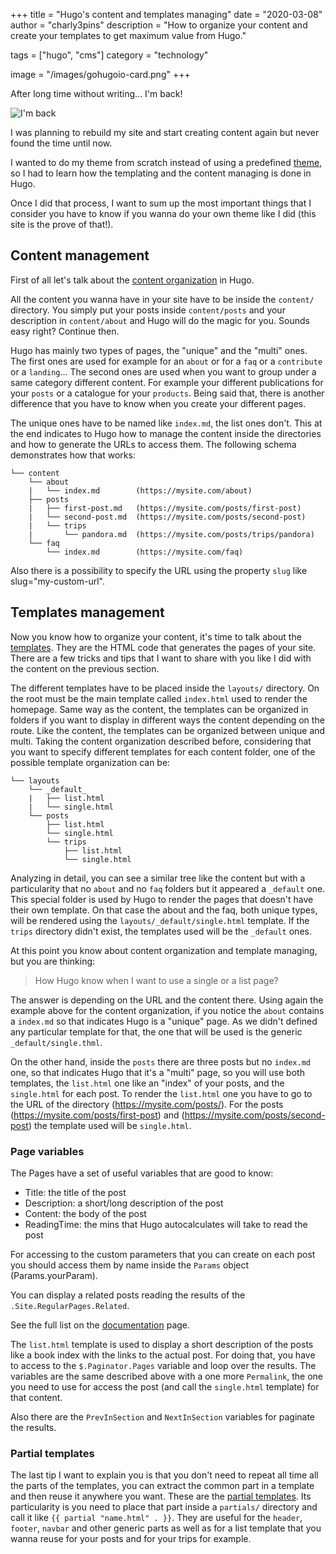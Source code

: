 +++
title = "Hugo's content and templates managing"
date = "2020-03-08"
author = "charly3pins"
description = "How to organize your content and create your templates to get maximum value from Hugo."

tags = ["hugo", "cms"]
category = "technology"

image = "/images/gohugoio-card.png"
+++

After long time without writing... I'm back!

![I'm back](/images/hugo-content-templates-managing/im-back-terminator.jpg)

I was planning to rebuild my site and start creating content again but never found the time until now.

I wanted to do my theme from scratch instead of using a predefined [theme](https://themes.gohugo.io/), so I had to learn how the templating and the content managing is done in Hugo.

Once I did that process, I want to sum up the most important things that I consider you have to know if you wanna do your own theme like I did (this site is the prove of that!).

## Content management

First of all let's talk about the [content organization](https://gohugo.io/content-management/organization/) in Hugo.

All the content you wanna have in your site have to be inside the `content/` directory. You simply put your posts inside `content/posts` and your description in `content/about` and Hugo will do the magic for you. Sounds easy right? Continue then.

Hugo has mainly two types of pages, the "unique" and the "multi" ones. The first ones are used for example for an `about` or for a `faq` or a `contribute` or a `landing`... The second ones are used when you want to group under a same category different content. For example your different publications for your `posts` or a catalogue for your `products`. Being said that, there is another difference that you have to know when you create your different pages.

The unique ones have to be named like `index.md`, the list ones don't. This at the end indicates to Hugo how to manage the content inside the directories and how to generate the URLs to access them. The following schema demonstrates how that works:

```
└── content
    └── about
    |   └── index.md        (https://mysite.com/about)
    ├── posts
    |   ├── first-post.md   (https://mysite.com/posts/first-post)
    |   └── second-post.md  (https://mysite.com/posts/second-post)
    |   └── trips
    |       └── pandora.md  (https://mysite.com/posts/trips/pandora)
    └── faq
        └── index.md        (https://mysite.com/faq)
```

Also there is a possibility to specify the URL using the property `slug` like slug="my-custom-url".

## Templates management

Now you know how to organize your content, it's time to talk about the [templates](https://gohugo.io/templates/). They are the HTML code that generates the pages of your site. There are a few tricks and tips that I want to share with you like I did with the content on the previous section.

The different templates have to be placed inside the `layouts/` directory. On the root must be the main template called `index.html` used to render the homepage. Same way as the content, the templates can be organized in folders if you want to display in different ways the content depending on the route. Like the content, the templates can be organized between unique and multi. Taking the content organization described before, considering that you want to specify different templates for each content folder, one of the possible template organization can be:

```
└── layouts
    └── _default_
    |   ├── list.html
    |   └── single.html
    └── posts
        ├── list.html
        └── single.html
        └── trips
            ├── list.html
            └── single.html
```

Analyzing in detail, you can see a similar tree like the content but with a particularity that no `about` and no `faq` folders but it appeared a `_default` one. This special folder is used by Hugo to render the pages that doesn't have their own template. On that case the about and the faq, both unique types, will be rendered using the `layouts/_default/single.html` template. If the `trips` directory didn't exist, the templates used will be the `_default` ones.

At this point you know about content organization and template managing, but you are thinking:
> How Hugo know when I want to use a single or a list page?

The answer is depending on the URL and the content there. Using again the example above for the content organization, if you notice the `about` contains a `index.md` so that indicates Hugo is a "unique" page. As we didn't defined any particular template for that, the one that will be used is the generic `_default/single.thml`. 

On the other hand, inside the `posts` there are three posts but no `index.md` one, so that indicates Hugo that it's a "multi" page, so you will use both templates, the `list.html` one like an "index" of your posts, and the `single.html` for each post. To render the `list.html` one you have to go to the URL of the directory (https://mysite.com/posts/). For the posts (https://mysite.com/posts/first-post) and (https://mysite.com/posts/second-post) the template used will be `single.html`.

### Page variables

The Pages have a set of useful variables that are good to know:
- Title: the title of the post
- Description: a short/long description of the post
- Content: the body of the post
- ReadingTime: the mins that Hugo autocalculates will take to read the post

For accessing to the custom parameters that you can create on each post you should access them by name inside the `Params` object (Params.yourParam).

You can display a related posts reading the results of the `.Site.RegularPages.Related`.

See the full list on the [documentation](https://gohugo.io/variables/page/) page.

The `list.html` template is used to display a short description of the posts like a book index with the links to the actual post. For doing that, you have to access to the `$.Paginator.Pages` variable and loop over the results. The variables are the same described above with a one more `Permalink`, the one you need to use for access the post (and call the `single.html` template) for that content.

Also there are the `PrevInSection` and `NextInSection` variables for paginate the results.

### Partial templates

The last tip I want to explain you is that you don't need to repeat all time all the parts of the templates, you can extract the common part in a template and then reuse it anywhere you want. These are the [partial templates](https://gohugo.io/templates/partials/). Its particularity is you need to place that part inside a `partials/` directory and call it like `{{ partial "name.html" . }}`. They are useful for the `header`, `footer`, `navbar` and other generic parts as well as for a list template that you wanna reuse for your posts and for your trips for example.
